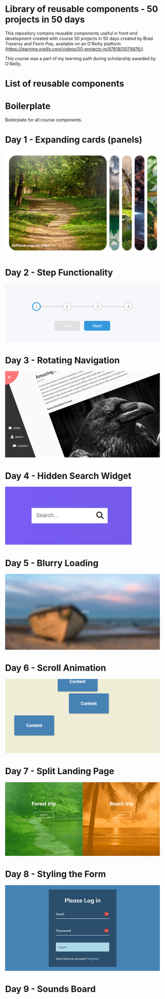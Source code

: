 # Library of reusable components - 50 projects in 50 days

This repository contains reusable components useful in front end development created with course 50 projects in 50 days created by Brad Traversy and Florin Pop, available on an O'Reilly platform (https://learning.oreilly.com/videos/50-projects-in/9781801079976/).

This course was a part of my learning path during scholarship awarded by O'Reilly.

# List of reusable components

# Boilerplate

Boilerplate for all course components.

# Day 1 - Expanding cards (panels)

![Expanding cards component](readme-img/day01.png)

# Day 2 - Step Functionality

<div>
  <img style="text-align: center" src="readme-img/day02.png">
</div>

# Day 3 - Rotating Navigation

![alt text](readme-img/day03.png)

# Day 4 - Hidden Search Widget

![alt text](readme-img/day04.png)

# Day 5 - Blurry Loading

![alt text](readme-img/day05.png)

# Day 6 - Scroll Animation

![alt text](readme-img/day06.png)

# Day 7 - Split Landing Page

![alt text](readme-img/day07.png)

# Day 8 - Styling the Form

![alt text](readme-img/day08.png)

# Day 9 - Sounds Board
